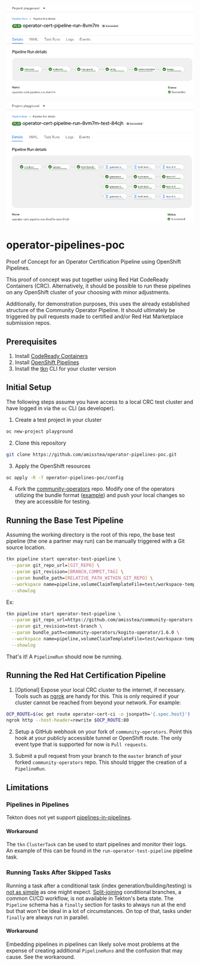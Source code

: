 ![Successful cert pipeline run](img/cert-pipelinerun-details.png)

![Successful test pipeline run](img/test-pipelinerun-details.png)

# operator-pipelines-poc
Proof of Concept for an Operator Certification Pipeline using OpenShift Pipelines.

This proof of concept was put together using Red Hat CodeReady Containers (CRC).
Alternatively, it should be possible to run these pipelines on any OpenShift
cluster of your choosing with minor adjustments.

Additionally, for demonstration purposes, this uses the already established
structure of the Community Operator Pipeline. It should ultimately be triggered
by pull requests made to certified and/or Red Hat Marketplace submission repos.

## Prerequisites

1. Install [CodeReady Containers](https://code-ready.github.io/crc/#installation_gsg)
2. Install [OpenShift Pipelines](https://docs.openshift.com/container-platform/4.7/cicd/pipelines/installing-pipelines.html)
3. Install the [tkn](https://console-openshift-console.apps-crc.testing/command-line-tools) CLI for your cluster version

## Initial Setup
The following steps assume you have access to a local CRC test cluster and have
logged in via the `oc` CLI (as developer).

1. Create a test project in your cluster

```bash
oc new-project playground
```

2. Clone this repository

```bash
git clone https://github.com/amisstea/operator-pipelines-poc.git
```

3. Apply the OpenShift resources

```bash
oc apply -R -f operator-pipelines-poc/config
```

4. Fork the [community-operators](https://github.com/operator-framework/community-operators)
   repo. Modify one of the operators utilizing the bundle format
   ([example](https://github.com/amisstea/community-operators/commit/88c9c0e4e843e4f5fb34033abb924606017064aa))
   and push your local changes so they are accessible for testing.

## Running the Base Test Pipeline

Assuming the working directory is the root of this repo, the base test pipeline
(the one a partner may run) can be manually triggered with a Git source
location.

```bash
tkn pipeline start operator-test-pipeline \
  --param git_repo_url=[GIT_REPO] \
  --param git_revision=[BRANCH,COMMIT,TAG] \
  --param bundle_path=[RELATIVE_PATH_WITHIN_GIT_REPO] \
  --workspace name=pipeline,volumeClaimTemplateFile=test/workspace-template.yml \
  --showlog
```

Ex:

```bash
tkn pipeline start operator-test-pipeline \
  --param git_repo_url=https://github.com/amisstea/community-operators.git \
  --param git_revision=test-branch \
  --param bundle_path=community-operators/kogito-operator/1.6.0 \
  --workspace name=pipeline,volumeClaimTemplateFile=test/workspace-template.yml \
  --showlog
```

That's it! A `PipelineRun` should now be running.

## Running the Red Hat Certification Pipeline

1. [Optional] Expose your local CRC cluster to the internet, if necessary.
   Tools such as [ngrok](https://dashboard.ngrok.com/get-started/setup) are
   handy for this. This is only required if your cluster cannot be reached
   from beyond your network. For example:

```bash
OCP_ROUTE=$(oc get route operator-cert-ci -o jsonpath='{.spec.host}')
ngrok http --host-header=rewrite $OCP_ROUTE:80
```

2. Setup a GitHub webhook on your fork of `community-operators`. Point this
   hook at your publicly accessible tunnel or OpenShift route. The only
   event type that is supported for now is `Pull requests`.

3. Submit a pull request from your branch to the `master` branch of your
   forked `community-operators` repo. This should trigger the creation of a
   `PipelineRun`.

## Limitations

### Pipelines in Pipelines

Tekton does not yet support
[pipelines-in-pipelines](https://github.com/tektoncd/community/blob/main/teps/0056-pipelines-in-pipelines.md).

#### Workaround

The `tkn` `ClusterTask` can be used to start pipelines and monitor their logs.
An example of this can be found in the `run-operator-test-pipeline` pipeline
task.

### Running Tasks After Skipped Tasks
Running a task after a conditional task
(index generation/building/testing) is [not as simple](https://github.com/tektoncd/community/blob/main/teps/0059-skipping-strategies.md)
as one might expect. [Split-joining](https://github.com/tektoncd/pipeline/issues/3929)
conditional branches, a common CI/CD workflow, is not available in Tekton's beta state.
The `Pipeline` schema has a `finally` section for tasks to always run at the end
but that won't be ideal in a lot of circumstances. On top of that, tasks under
`finally` are always run in parallel.

#### Workaround

Embedding pipelines in pipelines can likely solve most problems at the expense
of creating additional `PipelineRuns` and the confusion that may cause. See the
workaround.
